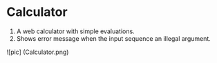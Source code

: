 # Calculator
1. A web calculator with simple evaluations.
2. Shows error message when the input sequence an illegal argument.

![pic] (Calculator.png)
